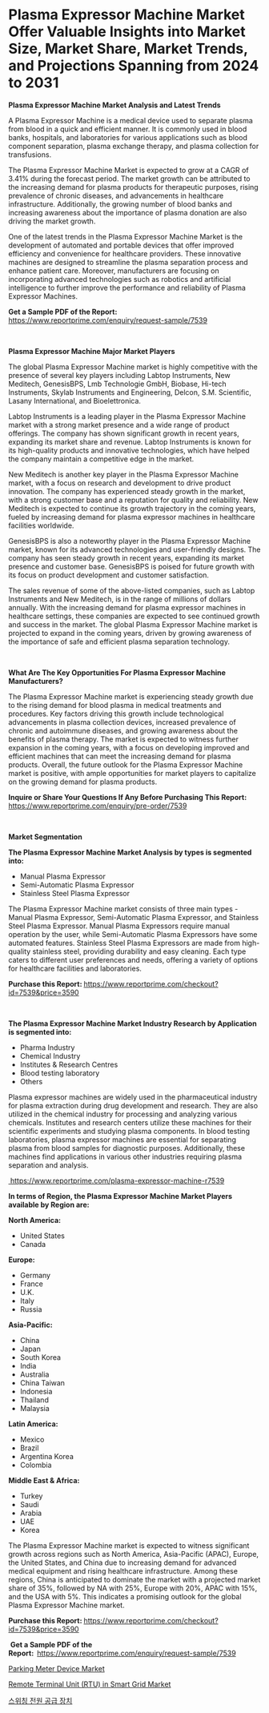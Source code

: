 <p><h1>Plasma Expressor Machine Market Offer Valuable Insights into Market Size, Market Share, Market Trends, and Projections Spanning from 2024 to 2031</h1></p><p><strong>Plasma Expressor Machine Market Analysis and Latest Trends</strong></p>
<p><p>A Plasma Expressor Machine is a medical device used to separate plasma from blood in a quick and efficient manner. It is commonly used in blood banks, hospitals, and laboratories for various applications such as blood component separation, plasma exchange therapy, and plasma collection for transfusions.</p><p>The Plasma Expressor Machine Market is expected to grow at a CAGR of 3.41% during the forecast period. The market growth can be attributed to the increasing demand for plasma products for therapeutic purposes, rising prevalence of chronic diseases, and advancements in healthcare infrastructure. Additionally, the growing number of blood banks and increasing awareness about the importance of plasma donation are also driving the market growth.</p><p>One of the latest trends in the Plasma Expressor Machine Market is the development of automated and portable devices that offer improved efficiency and convenience for healthcare providers. These innovative machines are designed to streamline the plasma separation process and enhance patient care. Moreover, manufacturers are focusing on incorporating advanced technologies such as robotics and artificial intelligence to further improve the performance and reliability of Plasma Expressor Machines.</p></p>
<p><strong>Get a Sample PDF of the Report:&nbsp;</strong> <a href="https://www.reportprime.com/enquiry/request-sample/7539">https://www.reportprime.com/enquiry/request-sample/7539</a></p>
<p>&nbsp;</p>
<p><strong>Plasma Expressor Machine Major Market Players</strong></p>
<p><p>The global Plasma Expressor Machine market is highly competitive with the presence of several key players including Labtop Instruments, New Meditech, GenesisBPS, Lmb Technologie GmbH, Biobase, Hi-tech Instruments, Skylab Instruments and Engineering, Delcon, S.M. Scientific, Lasany International, and Bioelettronica.</p><p>Labtop Instruments is a leading player in the Plasma Expressor Machine market with a strong market presence and a wide range of product offerings. The company has shown significant growth in recent years, expanding its market share and revenue. Labtop Instruments is known for its high-quality products and innovative technologies, which have helped the company maintain a competitive edge in the market.</p><p>New Meditech is another key player in the Plasma Expressor Machine market, with a focus on research and development to drive product innovation. The company has experienced steady growth in the market, with a strong customer base and a reputation for quality and reliability. New Meditech is expected to continue its growth trajectory in the coming years, fueled by increasing demand for plasma expressor machines in healthcare facilities worldwide.</p><p>GenesisBPS is also a noteworthy player in the Plasma Expressor Machine market, known for its advanced technologies and user-friendly designs. The company has seen steady growth in recent years, expanding its market presence and customer base. GenesisBPS is poised for future growth with its focus on product development and customer satisfaction.</p><p>The sales revenue of some of the above-listed companies, such as Labtop Instruments and New Meditech, is in the range of millions of dollars annually. With the increasing demand for plasma expressor machines in healthcare settings, these companies are expected to see continued growth and success in the market. The global Plasma Expressor Machine market is projected to expand in the coming years, driven by growing awareness of the importance of safe and efficient plasma separation technology.</p></p>
<p>&nbsp;</p>
<p><strong>What Are The Key Opportunities For Plasma Expressor Machine Manufacturers?</strong></p>
<p><p>The Plasma Expressor Machine market is experiencing steady growth due to the rising demand for blood plasma in medical treatments and procedures. Key factors driving this growth include technological advancements in plasma collection devices, increased prevalence of chronic and autoimmune diseases, and growing awareness about the benefits of plasma therapy. The market is expected to witness further expansion in the coming years, with a focus on developing improved and efficient machines that can meet the increasing demand for plasma products. Overall, the future outlook for the Plasma Expressor Machine market is positive, with ample opportunities for market players to capitalize on the growing demand for plasma products.</p></p>
<p><strong>Inquire or Share Your Questions If Any Before Purchasing This Report:</strong> <a href="https://www.reportprime.com/enquiry/pre-order/7539">https://www.reportprime.com/enquiry/pre-order/7539</a></p>
<p>&nbsp;</p>
<p><strong>Market Segmentation</strong></p>
<p><strong>The Plasma Expressor Machine Market Analysis by types is segmented into:</strong></p>
<p><ul><li>Manual Plasma Expressor</li><li>Semi-Automatic Plasma Expressor</li><li>Stainless Steel Plasma Expressor</li></ul></p>
<p><p>The Plasma Expressor Machine market consists of three main types - Manual Plasma Expressor, Semi-Automatic Plasma Expressor, and Stainless Steel Plasma Expressor. Manual Plasma Expressors require manual operation by the user, while Semi-Automatic Plasma Expressors have some automated features. Stainless Steel Plasma Expressors are made from high-quality stainless steel, providing durability and easy cleaning. Each type caters to different user preferences and needs, offering a variety of options for healthcare facilities and laboratories.</p></p>
<p><strong>Purchase this Report:&nbsp;</strong><a href="https://www.reportprime.com/checkout?id=7539&price=3590">https://www.reportprime.com/checkout?id=7539&price=3590</a></p>
<p>&nbsp;</p>
<p><strong>The Plasma Expressor Machine Market Industry Research by Application is segmented into:</strong></p>
<p><ul><li>Pharma Industry</li><li>Chemical Industry</li><li>Institutes & Research Centres</li><li>Blood testing laboratory</li><li>Others</li></ul></p>
<p><p>Plasma expressor machines are widely used in the pharmaceutical industry for plasma extraction during drug development and research. They are also utilized in the chemical industry for processing and analyzing various chemicals. Institutes and research centers utilize these machines for their scientific experiments and studying plasma components. In blood testing laboratories, plasma expressor machines are essential for separating plasma from blood samples for diagnostic purposes. Additionally, these machines find applications in various other industries requiring plasma separation and analysis.</p></p>
<p><a href="https://www.reportprime.com/plasma-expressor-machine-r7539">&nbsp;https://www.reportprime.com/plasma-expressor-machine-r7539</a></p>
<p><strong>In terms of Region, the Plasma Expressor Machine Market Players available by Region are:</strong></p>
<p>
    <p> <strong> North America: </strong>
        <ul>
            <li>United States</li>
            <li>Canada</li>
        </ul>
        </p> 
    <p> <strong> Europe: </strong>
        <ul>
            <li>Germany</li>
            <li>France</li>
            <li>U.K.</li>
            <li>Italy</li>
            <li>Russia</li>
        </ul>
        </p> 
    <p> <strong> Asia-Pacific: </strong>
        <ul>
            <li>China</li>
            <li>Japan</li>
            <li>South Korea</li>
            <li>India</li>
            <li>Australia</li>
            <li>China Taiwan</li>
            <li>Indonesia</li>
            <li>Thailand</li>
            <li>Malaysia</li>
        </ul>
        </p> 
    <p> <strong> Latin America: </strong>
        <ul>
            <li>Mexico</li>
            <li>Brazil</li>
            <li>Argentina Korea</li>
            <li>Colombia</li>
        </ul>
        </p> 
    <p> <strong> Middle East & Africa: </strong>
        <ul>
            <li>Turkey</li>
            <li>Saudi</li>
            <li>Arabia</li>
            <li>UAE</li>
            <li>Korea</li>
        </ul>
    </p>
    </p>
<p><p>The Plasma Expressor Machine market is expected to witness significant growth across regions such as North America, Asia-Pacific (APAC), Europe, the United States, and China due to increasing demand for advanced medical equipment and rising healthcare infrastructure. Among these regions, China is anticipated to dominate the market with a projected market share of 35%, followed by NA with 25%, Europe with 20%, APAC with 15%, and the USA with 5%. This indicates a promising outlook for the global Plasma Expressor Machine market.</p></p>
<p><strong>Purchase this Report: </strong><a href="https://www.reportprime.com/checkout?id=7539&price=3590">https://www.reportprime.com/checkout?id=7539&price=3590</a></p>
<p>&nbsp;<strong>Get a Sample PDF of the Report:&nbsp;&nbsp;</strong><a href="https://www.reportprime.com/enquiry/request-sample/7539">https://www.reportprime.com/enquiry/request-sample/7539</a></p>
<p><strong></strong></p>
<p><p><a href="https://github.com/beatblasta/Market-Research-Report-List-2/blob/main/parking-meter-device-market.md">Parking Meter Device Market</a></p><p><a href="https://github.com/shotows/Market-Research-Report-List-2/blob/main/remote-terminal-unit-rtu-in-smart-grid-market.md">Remote Terminal Unit (RTU) in Smart Grid Market</a></p><p><a href="https://github.com/darrellockm3ytan895656/Market-Research-Report-List-1/blob/main/692965224750.md">스위칭 전원 공급 장치</a></p></p>
